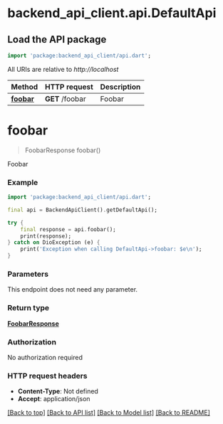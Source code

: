 # backend_api_client.api.DefaultApi

## Load the API package
```dart
import 'package:backend_api_client/api.dart';
```

All URIs are relative to *http://localhost*

Method | HTTP request | Description
------------- | ------------- | -------------
[**foobar**](DefaultApi.md#foobar) | **GET** /foobar | Foobar


# **foobar**
> FoobarResponse foobar()

Foobar

### Example
```dart
import 'package:backend_api_client/api.dart';

final api = BackendApiClient().getDefaultApi();

try {
    final response = api.foobar();
    print(response);
} catch on DioException (e) {
    print('Exception when calling DefaultApi->foobar: $e\n');
}
```

### Parameters
This endpoint does not need any parameter.

### Return type

[**FoobarResponse**](FoobarResponse.md)

### Authorization

No authorization required

### HTTP request headers

 - **Content-Type**: Not defined
 - **Accept**: application/json

[[Back to top]](#) [[Back to API list]](../README.md#documentation-for-api-endpoints) [[Back to Model list]](../README.md#documentation-for-models) [[Back to README]](../README.md)

